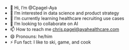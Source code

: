 - 👋 Hi, I’m @Cpagel-Aya
- 👀 I’m interested in data science and product strategy
- 🌱 I’m currently learning healthcare recruiting use cases
- 💞️ I’m looking to collaborate on AI
- 📫 How to reach me chris.pagel@ayahealthcare.com
- 😄 Pronouns: he/him
- ⚡ Fun fact: I like to ski, game, and cook

<!---
Cpagel-Aya/Cpagel-Aya is a ✨ special ✨ repository because its `README.md` (this file) appears on your GitHub profile.
You can click the Preview link to take a look at your changes.
--->
